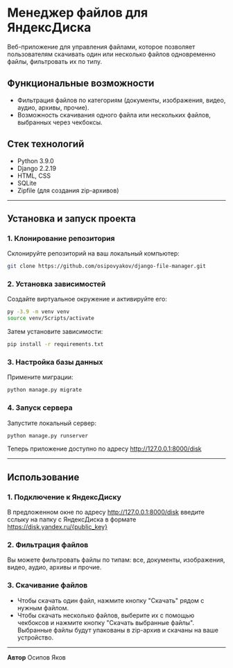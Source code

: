 # Менеджер файлов для ЯндексДиска

Веб-приложение для управления файлами, которое позволяет пользователям скачивать один или несколько файлов одновременно файлы, фильтровать их по типу.

## Функциональные возможности

- Фильтрация файлов по категориям (документы, изображения, видео, аудио, архивы, прочие).
- Возможность скачивания одного файла или нескольких файлов, выбранных через чекбоксы.

## Стек технологий

- Python 3.9.0
- Django  2.2.19
- HTML, CSS
- SQLite
- Zipfile (для создания zip-архивов)

---

## Установка и запуск проекта

### 1. Клонирование репозитория
Склонируйте репозиторий на ваш локальный компьютер:

```bash
git clone https://github.com/osipovyakov/django-file-manager.git
```

### 2. Установка зависимостей
Создайте виртуальное окружение и активируйте его:

```bash
py -3.9 -m venv venv
source venv/Scripts/activate
```

Затем установите зависимости:
```bash
pip install -r requirements.txt
```

### 3. Настройка базы данных
Примените миграции:

```bash
python manage.py migrate
```

### 4. Запуск сервера
Запустите локальный сервер:

```bash
python manage.py runserver
```

Теперь приложение доступно по адресу http://127.0.0.1:8000/disk

---

## Использование

### 1. Подключение к ЯндексДиску

В предложенном окне по адресу http://127.0.0.1:8000/disk введите сслыку на папку с ЯндексДиска 
в формате https://disk.yandex.ru/{public_key}

### 2. Фильтрация файлов

Вы можете фильтровать файлы по типам: все, документы, изображения, видео, аудио, архивы и прочие.

### 3. Скачивание файлов

- Чтобы скачать один файл, нажмите кнопку "Скачать" рядом с нужным файлом.
- Чтобы скачать несколько файлов, выберите их с помощью чекбоксов и нажмите кнопку "Скачать выбранные файлы". Выбранные файлы будут упакованы в zip-архив и скачаны на ваше устройство.

---

**Автор**
Осипов Яков